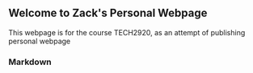 ## Welcome to Zack's Personal Webpage

This webpage is for the course TECH2920, as an attempt of publishing personal webpage

### Markdown

